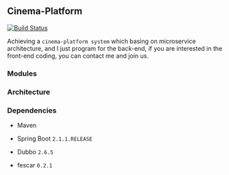 ## Cinema-Platform
[![Build Status](https://travis-ci.com/ShuaiJunlan/cinema-platform.svg?branch=master)](https://travis-ci.com/ShuaiJunlan/cinema-platform)

Achieving a `cinema-platform system` which basing on microservice architecture, and I just program for the back-end, if you are interested in the front-end coding, you can contact me and join us.

### Modules

### Architecture

### Dependencies

* Maven 

* Spring Boot `2.1.1.RELEASE`
* Dubbo `2.6.5`
* fescar `0.2.1`


